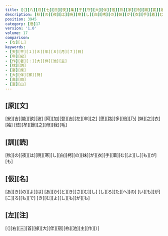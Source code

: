 ```yaml
---
title: [（][八][月][七][日][夜][集][于][守][大][伴][宿][祢][家][持][舘][宴][歌][）]
description: [秋][の][夜][は][暁][寒][し][白][栲][の][妹][が][衣][手][着][む][よ][し][も][が][も]
position: 3945
category: [巻]17
version: '1.0'
volume: 17
comparison:
- [な][し]
keywords:
- [天][平][１][８][年][８][月][７][日]
- [年][紀]
- [作][者][：][大][伴][池][主]
- [枕][詞]
- [宴][席]
- [大][伴][家][持]
- [高][岡]
- [富][山]
---
```


## [原][文]

[安][吉][能][欲][波] [阿][加][登][吉][左][牟][之] [思][路][多][倍][乃] [妹][之][衣][袖] [伎][牟][餘][之][母][我][毛]

## [訓][読]

[秋][の][夜][は][暁][寒][し][白][栲][の][妹][が][衣][手][着][む][よ][し][も][が][も]

## [仮][名]

[あ][き][の][よ][は] [あ][か][と][き][さ][む][し] [し][ろ][た][へ][の] [い][も][が][こ][ろ][も][で] [き][む][よ][し][も][が][も]

## [左][注]

[（][右][三][首][掾][大][伴][宿][祢][池][主][作][）]
